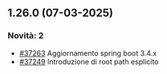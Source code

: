 ## 1.26.0 (07-03-2025)

### Novità: 2
- [#37263](https://parermine.regione.emilia-romagna.it/issues/37263) Aggiornamento spring boot 3.4.x
- [#37249](https://parermine.regione.emilia-romagna.it/issues/37249) Introduzione di root path esplicito
